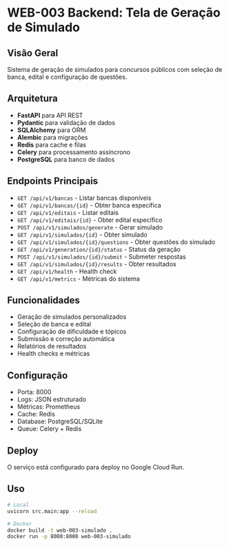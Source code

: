 # WEB-003 Backend: Tela de Geração de Simulado

## Visão Geral
Sistema de geração de simulados para concursos públicos com seleção de banca, edital e configuração de questões.

## Arquitetura
- **FastAPI** para API REST
- **Pydantic** para validação de dados
- **SQLAlchemy** para ORM
- **Alembic** para migrações
- **Redis** para cache e filas
- **Celery** para processamento assíncrono
- **PostgreSQL** para banco de dados

## Endpoints Principais
- `GET /api/v1/bancas` - Listar bancas disponíveis
- `GET /api/v1/bancas/{id}` - Obter banca específica
- `GET /api/v1/editais` - Listar editais
- `GET /api/v1/editais/{id}` - Obter edital específico
- `POST /api/v1/simulados/generate` - Gerar simulado
- `GET /api/v1/simulados/{id}` - Obter simulado
- `GET /api/v1/simulados/{id}/questions` - Obter questões do simulado
- `GET /api/v1/generation/{id}/status` - Status da geração
- `POST /api/v1/simulados/{id}/submit` - Submeter respostas
- `GET /api/v1/simulados/{id}/results` - Obter resultados
- `GET /api/v1/health` - Health check
- `GET /api/v1/metrics` - Métricas do sistema

## Funcionalidades
- Geração de simulados personalizados
- Seleção de banca e edital
- Configuração de dificuldade e tópicos
- Submissão e correção automática
- Relatórios de resultados
- Health checks e métricas

## Configuração
- Porta: 8000
- Logs: JSON estruturado
- Métricas: Prometheus
- Cache: Redis
- Database: PostgreSQL/SQLite
- Queue: Celery + Redis

## Deploy
O serviço está configurado para deploy no Google Cloud Run.

## Uso
```bash
# Local
uvicorn src.main:app --reload

# Docker
docker build -t web-003-simulado .
docker run -p 8000:8000 web-003-simulado
```
